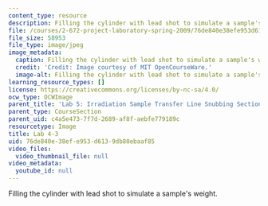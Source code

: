 ```yaml
---
content_type: resource
description: Filling the cylinder with lead shot to simulate a sample's weight.
file: /courses/2-672-project-laboratory-spring-2009/76de840e38efe953d6139db80ebaaf85_lab4-3.jpg
file_size: 58953
file_type: image/jpeg
image_metadata:
  caption: Filling the cylinder with lead shot to simulate a sample's weight.
  credit: 'Credit: Image courtesy of MIT OpenCourseWare.'
  image-alt: Filling the cylinder with lead shot to simulate a sample's weight.
learning_resource_types: []
license: https://creativecommons.org/licenses/by-nc-sa/4.0/
ocw_type: OCWImage
parent_title: 'Lab 5: Irradiation Sample Transfer Line Snubbing Section Behavior'
parent_type: CourseSection
parent_uid: c4a5e473-7f7d-2689-af8f-aebfe779189c
resourcetype: Image
title: Lab 4-3
uid: 76de840e-38ef-e953-d613-9db80ebaaf85
video_files:
  video_thumbnail_file: null
video_metadata:
  youtube_id: null
---
```

Filling the cylinder with lead shot to simulate a sample's weight.